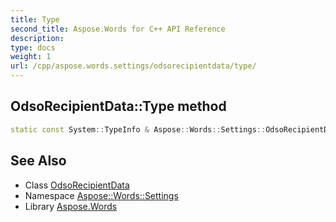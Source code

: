 ```yaml
---
title: Type
second_title: Aspose.Words for C++ API Reference
description: 
type: docs
weight: 1
url: /cpp/aspose.words.settings/odsorecipientdata/type/
---
```

## OdsoRecipientData::Type method




```cpp
static const System::TypeInfo & Aspose::Words::Settings::OdsoRecipientData::Type()
```

## See Also

* Class [OdsoRecipientData](../)
* Namespace [Aspose::Words::Settings](../../)
* Library [Aspose.Words](../../../)
